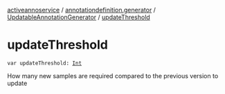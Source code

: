 [activeannoservice](../../index.md) / [annotationdefinition.generator](../index.md) / [UpdatableAnnotationGenerator](index.md) / [updateThreshold](./update-threshold.md)

# updateThreshold

`var updateThreshold: `[`Int`](https://kotlinlang.org/api/latest/jvm/stdlib/kotlin/-int/index.html)

How many new samples are required compared to the previous version to update

